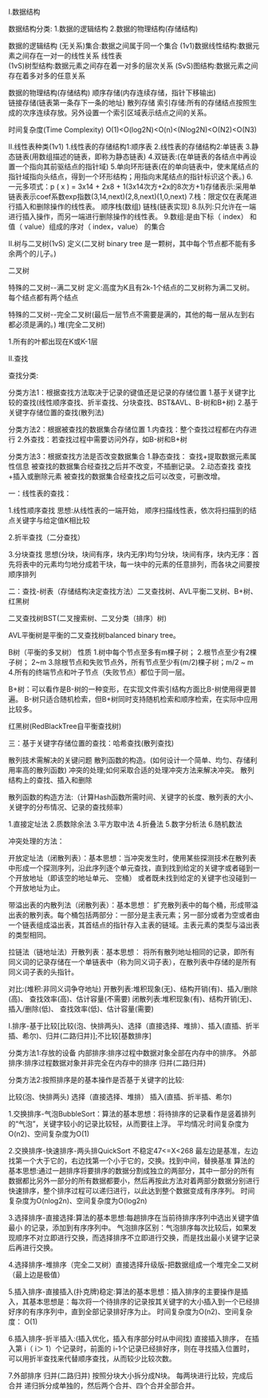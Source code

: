 

I.数据结构


数据结构分类:
1.数据的逻辑结构
2.数据的物理结构(存储结构)



数据的逻辑结构
(无关系)集合:数据之间属于同一个集合
(1v1)数据线性结构:数据元素之间存在一对一的线性关系  线性表  
(1vS)树型结构:数据元素之间存在着一对多的层次关系
(SvS)图结构:数据元素之间存在着多对多的任意关系



数据的物理结构(存储结构)
顺序存储(内存连续存储，指针下移输出)  
链接存储(链表第一条存下一条的地址)
散列存储
索引存储:所有的存储结点按照生成的次序连续存放。另外设置一个索引区域表示结点之间的关系。

时间复杂度(Time Complexity)
O(1)<O(log2N)<O(n)<(Nlog2N)<O(N2)<O(N3)



II.线性表种类(1v1)
1.线性表的存储结构1:顺序表
2.线性表的存储结构2:单链表
3.静态链表(用数组描述的链表，即称为静态链表)
4.双链表:(在单链表的各结点中再设置一个指向其前驱结点的指针域)
5.单向环形链表(在的单向链表中，使末尾结点的指针域指向头结点，得到一个环形结构；用指向末尾结点的指针标识这个表。)
6.一元多项式：p ( x ) = 3x14 + 2x8 + 1(3x14次方+2x的8次方+1)存储表示:采用单链表表示coef系数exp指数(3,14,next)(2,8,next)(1,0,next)
7.栈：限定仅在表尾进行插入和删除操作的线性表。  顺序栈(数组)   链栈(链表实现)
8.队列:只允许在一端进行插入操作，而另一端进行删除操作的线性表。
9.数组:是由下标（ index） 和值（ value）组成的序对（ index，value） 的集合


II.树与二叉树(1vS)
定义(二叉树 binary tree 是一颗树，其中每个节点都不能有多余两个的儿子。)



二叉树

特殊的二叉树--满二叉树
定义:高度为K且有2k-1个结点的二叉树称为满二叉树。每个结点都有两个结点


特殊的二叉树--完全二叉树(最后一层节点不需要是满的，其他的每一层从左到右都必须是满的。)
堆(完全二叉树)

1.所有的叶都出现在K或K-1层







II.查找

查找分类:


分类方法1：根据查找方法取决于记录的键值还是记录的存储位置
1.基于关键字比较的查找(线性顺序查找、折半查找、分块查找、BST&AVL、B-树和B+树)
2.基于关键字存储位置的查找(散列法)


分类方法2：根据被查找的数据集合存储位置
1.内查找：整个查找过程都在内存进行
2.外查找：若查找过程中需要访问外存，如B-树和B+树

分类方法3：根据查找方法是否改变数据集合
1.静态查找：
查找+提取数据元素属性信息
被查找的数据集合经查找之后并不改变，不插删记录。
2.动态查找
查找+插入或删除元素
被查找的数据集合经查找之后可以改变，可删改增。





一：线性表的查找：

1.线性顺序查找
思想:从线性表的一端开始， 顺序扫描线性表，依次将扫描到的结点关键字与给定值K相比较


2.折半查找（二分查找）


3.分块查找
思想(分块，块间有序，块内无序)均匀分块，块间有序，块内无序：首先将表中的元素均匀地分成若干块，每一块中的元素的任意排列，而各块之间要按顺序排列













二：查找-树表（存储结构决定查找方法）二叉查找树、AVL平衡二叉树、B+树、红黑树



二叉查找树BST(二叉搜索树、二叉分类（排序）树)


AVL平衡树是平衡的二叉查找树balanced binary tree。


B树（平衡的多叉树）
性质
	1.树中每个节点至多有m棵子树；
	2.根节点至少有2棵子树； 2~m
	3.除根节点和失败节点外，所有节点至少有(m/2)棵子树；m/2 ~ m
	4.所有的终端节点和叶子节点（失败节点）都位于同一层。



B+树：可以看作是B-树的一种变形，在实现文件索引结构方面比B-树使用得更普遍。
B-树只适合随机检索，但B+树同时支持随机检索和顺序检索，在实际中应用比较多。



红黑树(RedBlackTree自平衡查找树)












三：基于关键字存储位置的查找：哈希查找(散列查找)


散列技术需解决的关键问题
	散列函数的构造。(如何设计一个简单、均匀、存储利用率高的散列函数)
	冲突的处理;如何采取合适的处理冲突方法来解决冲突。
	散列结构上的查找、插入和删除



 散列函数的构造方法:（计算Hash函数所需时间、关键字的长度、散列表的大小、关键字的分布情况、记录的查找频率）

1.直接定址法
2.质数除余法
3.平方取中法
4.折叠法
5.数字分析法
6.随机数法






冲突处理的方法：

开放定址法（闭散列表）：基本思想：当冲突发生时，使用某些探测技术在散列表中形成一个探测序列，沿此序列逐个单元查找，直到找到给定的关键字或者碰到一个开放地址（即该空的地址单元、 空桶） 或者既未找到给定的关键字也没碰到一个开放地址为止。

带溢出表的内散列法（闭散列表）：基本思想： 扩充散列表中的每个桶，形成带溢出表的散列表。每个桶包括两部分：一部分是主表元素；另一部分或者为空或者由一个链表组成溢出表，其首结点的指针存入主表的链域。主表元素的类型与溢出表的类型相同。

拉链法（链地址法）开散列表：基本思想： 将所有散列地址相同的记录，即所有同义词的记录存储在一个单链表中（称为同义词子表），在散列表中存储的是所有同义词子表的头指针。




对比:(堆积:非同义词争夺地址)
开散列表:堆积现象(无)、结构开销(有)、插入/删除(高)、 查找效率(高)、估计容量(不需要)
闭散列表:堆积现象(有)、结构开销(无)、插入/删除(低)、 查找效率(低)、估计容量(需要)






 




I.排序-基于比较[比较(泡、快排两头)、选择（直接选择、堆排）、插入(直插、折半插、希尔)、归并(二路归并)];不比较[基数排序]

分类方法1:存放的设备
内部排序:排序过程中数据对象全部在内存中的排序。
外部排序:排序过程数据对象并非完全在内存中的排序  归并(二路归并)
 

 
 

分类方法2:按照排序是的基本操作是否基于关键字的比较: 

比较(泡、快排两头)
选择（直接选择、堆排）
插入(直插、折半插、希尔)


1.交换排序-气泡BubbleSort：算法的基本思想：将待排序的记录看作是竖着排列的“气泡”，关键字较小的记录比较轻，从而要往上浮。
平均情况:时间复杂度为O(n2)、空间复杂度为O(1)

2.交换排序-快速排序-两头排QuickSort 不稳定47<=X<268
最左边是基准，左边找第一个大于它的，右边找第一个小于它的，交换。找到中间，替换基准
算法的基本思想:通过一趟排序将要排序的数据分割成独立的两部分，其中一部分的所有数据都比另外一部分的所有数据都要小，然后再按此方法对着两部分数据分别进行快速排序，整个排序过程可以递归进行，以此达到整个数据变成有序序列。
时间复杂度为O(nlog2n)、空间复杂度为O(log2n)

3.选择排序-直接选择:算法的基本思想:每趟排序在当前待排序序列中选出关键字值最小 的记录，添加到有序序列中。
气泡排序区别：气泡排序每次比较后，如果发现顺序不对立即进行交换，而选择排序不立即进行交换，而是找出最小关键字记录后再进行交换。

4.选择排序-堆排序（完全二叉树）直接选择升级版-把数据组成一个堆完全二叉树（最上边是极值）



5.插入排序-直接插入(扑克牌)稳定:算法的基本思想：插入排序的主要操作是插入，其基本思想是：每次将一个待排序的记录按其关键字的大小插入到一个已经排好序的有序序列中，直到全部记录排好序为止。
时间复杂度为O(n2)、空间复杂度： O(1)

6.插入排序-折半插入:(插入优化，插入有序部分时从中间找)  直接插入排序， 在插入第 i（ i＞ 1）个记录时，前面的 i-1个记录已经排好序，则在寻找插入位置时，可以用折半查找来代替顺序查找，从而较少比较次数。




7.外部排序 归并(二路归并)
按照分块大小拆分成N块。  每两块进行比较，完成后合并
递归拆分成单独的，然后两个合并、四个合并全部合并。







